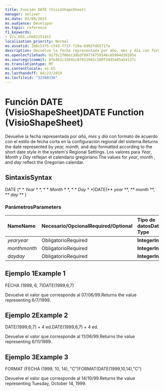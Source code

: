 ```yaml
---
title: Función DATE (VisioShapeSheet)
manager: soliver
ms.date: 03/09/2015
ms.audience: Developer
ms.topic: reference
f1_keywords:
- Vis_DSS.chm82251412
localization_priority: Normal
ms.assetid: 2b6c5375-c543-ff2f-f20a-6d92fd65717a
description: Devuelve la fecha representada por año, mes y día con formato de acuerdo con el estilo de fecha corta en la configuración regional del sistema. Los valores para Year, month y Day reflejan el calendario gregoriano.
ms.openlocfilehash: 0175c1f06ec3dbdf89774759546c65994d38105e
ms.sourcegitcommit: 8fe462c32b91c87911942c188f3445e85a54137c
ms.translationtype: MT
ms.contentlocale: es-ES
ms.lasthandoff: 04/23/2019
ms.locfileid: "32360336"
---
```

# <a name="date-function-visioshapesheet"></a><span data-ttu-id="08284-104">Función DATE (VisioShapeSheet)</span><span class="sxs-lookup"><span data-stu-id="08284-104">DATE Function (VisioShapeSheet)</span></span>

<span data-ttu-id="08284-105">Devuelve la fecha representada por *año, mes* y *día* con formato de acuerdo con el estilo de fecha corta en la configuración regional del sistema.</span><span class="sxs-lookup"><span data-stu-id="08284-105">Returns the date represented by  *year, month,*  and  *day*  formatted according to the short date style in the system's Regional Settings.</span></span> <span data-ttu-id="08284-106">Los valores para *Year*, *Month* y *Day* reflejan el calendario gregoriano.</span><span class="sxs-lookup"><span data-stu-id="08284-106">The values for  *year*, *month*  , and  *day*  reflect the Gregorian calendar.</span></span> 
  
## <a name="syntax"></a><span data-ttu-id="08284-107">Sintaxis</span><span class="sxs-lookup"><span data-stu-id="08284-107">Syntax</span></span>

<span data-ttu-id="08284-108">DATE (\* \* *Year* \* \*, \* \* *Month* \* \*, \* \* *Day* \* \*)</span><span class="sxs-lookup"><span data-stu-id="08284-108">DATE(\*\* *year* \*\*, \*\* *month* \*\*, \*\* *day* \*\* )</span></span> 
  
### <a name="parameters"></a><span data-ttu-id="08284-109">Parámetros</span><span class="sxs-lookup"><span data-stu-id="08284-109">Parameters</span></span>

|<span data-ttu-id="08284-110">**Name**</span><span class="sxs-lookup"><span data-stu-id="08284-110">**Name**</span></span>|<span data-ttu-id="08284-111">**Necesario/Opcional**</span><span class="sxs-lookup"><span data-stu-id="08284-111">**Required/Optional**</span></span>|<span data-ttu-id="08284-112">**Tipo de datos**</span><span class="sxs-lookup"><span data-stu-id="08284-112">**Data Type**</span></span>|<span data-ttu-id="08284-113">**Descripción**</span><span class="sxs-lookup"><span data-stu-id="08284-113">**Description**</span></span>|
|:-----|:-----|:-----|:-----|
| <span data-ttu-id="08284-114">_year_</span><span class="sxs-lookup"><span data-stu-id="08284-114">_year_</span></span> <br/> |<span data-ttu-id="08284-115">Obligatorio</span><span class="sxs-lookup"><span data-stu-id="08284-115">Required</span></span>  <br/> |<span data-ttu-id="08284-116">**Integer**</span><span class="sxs-lookup"><span data-stu-id="08284-116">**Integer**</span></span> <br/> |<span data-ttu-id="08284-117">El año.</span><span class="sxs-lookup"><span data-stu-id="08284-117">The year.</span></span>  <br/> |
| <span data-ttu-id="08284-118">_month_</span><span class="sxs-lookup"><span data-stu-id="08284-118">_month_</span></span> <br/> |<span data-ttu-id="08284-119">Obligatorio</span><span class="sxs-lookup"><span data-stu-id="08284-119">Required</span></span>  <br/> |<span data-ttu-id="08284-120">**Integer**</span><span class="sxs-lookup"><span data-stu-id="08284-120">**Integer**</span></span> <br/> |<span data-ttu-id="08284-121">El mes.</span><span class="sxs-lookup"><span data-stu-id="08284-121">The month.</span></span>  <br/> |
| <span data-ttu-id="08284-122">_day_</span><span class="sxs-lookup"><span data-stu-id="08284-122">_day_</span></span> <br/> |<span data-ttu-id="08284-123">Obligatorio</span><span class="sxs-lookup"><span data-stu-id="08284-123">Required</span></span>  <br/> |<span data-ttu-id="08284-124">**Integer**</span><span class="sxs-lookup"><span data-stu-id="08284-124">**Integer**</span></span> <br/> |<span data-ttu-id="08284-125">El día.</span><span class="sxs-lookup"><span data-stu-id="08284-125">The day.</span></span>  <br/> |
   
## <a name="example-1"></a><span data-ttu-id="08284-126">Ejemplo 1</span><span class="sxs-lookup"><span data-stu-id="08284-126">Example 1</span></span>

<span data-ttu-id="08284-127">FECHA (1999, 6, 7)</span><span class="sxs-lookup"><span data-stu-id="08284-127">DATE(1999,6,7)</span></span>
  
<span data-ttu-id="08284-128">Devuelve el valor que corresponde al 07/06/99.</span><span class="sxs-lookup"><span data-stu-id="08284-128">Returns the value representing 6/7/1999.</span></span>
  
## <a name="example-2"></a><span data-ttu-id="08284-129">Ejemplo 2</span><span class="sxs-lookup"><span data-stu-id="08284-129">Example 2</span></span>

<span data-ttu-id="08284-130">DATE(1999;6;7) + 4 ed.</span><span class="sxs-lookup"><span data-stu-id="08284-130">DATE(1999,6,7) + 4 ed.</span></span>
  
<span data-ttu-id="08284-131">Devuelve el valor que corresponde al 11/06/99.</span><span class="sxs-lookup"><span data-stu-id="08284-131">Returns the value representing 6/11/1999.</span></span>
  
## <a name="example-3"></a><span data-ttu-id="08284-132">Ejemplo 3</span><span class="sxs-lookup"><span data-stu-id="08284-132">Example 3</span></span>

<span data-ttu-id="08284-133">FORMAT (FECHA (1999, 10, 14), "C")</span><span class="sxs-lookup"><span data-stu-id="08284-133">FORMAT(DATE(1999,10,14),"C")</span></span>
  
<span data-ttu-id="08284-134">Devuelve el valor que corresponde al 14/10/99.</span><span class="sxs-lookup"><span data-stu-id="08284-134">Returns the value representing Tuesday, October 14, 1999.</span></span>
  

